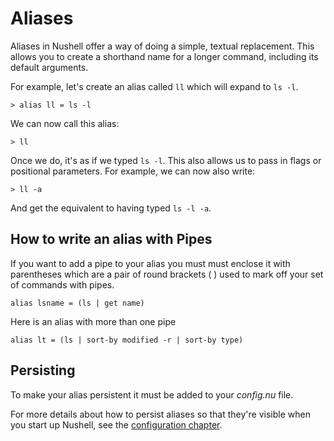 # Aliases

Aliases in Nushell offer a way of doing a simple, textual replacement. This allows you to create a shorthand name for a longer command, including its default arguments.

For example, let's create an alias called `ll` which will expand to `ls -l`.

```
> alias ll = ls -l
```

We can now call this alias:

```
> ll
```

Once we do, it's as if we typed `ls -l`. This also allows us to pass in flags or positional parameters. For example, we can now also write:

```
> ll -a
```

And get the equivalent to having typed `ls -l -a`.

## How to write an alias with Pipes

If you want to add a pipe to your alias you must must enclose it with parentheses which are a pair of round brackets ( ) used to mark off your set of commands with pipes.

```
alias lsname = (ls | get name)
```

Here is an alias with more than one pipe

```
alias lt = (ls | sort-by modified -r | sort-by type)
```

## Persisting

To make your alias persistent it must be added to your *config.nu* file.

For more details about how to persist aliases so that they're visible when you start up Nushell, see the [configuration chapter](configuration.md).
